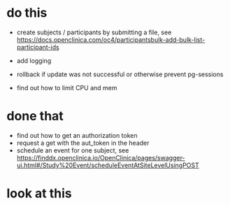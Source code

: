 # do this
- create subjects / participants by submitting a file, see
https://docs.openclinica.com/oc4/participantsbulk-add-bulk-list-participant-ids

- add logging
- rollback if update was not successful or otherwise prevent pg-sessions 

- find out how to limit CPU and mem



# done that  
- find out how to get an authorization token
- request a get with the aut_token in the header
- schedule an event for one subject, see https://finddx.openclinica.io/OpenClinica/pages/swagger-ui.html#/Study%20Event/scheduleEventAtSiteLevelUsingPOST

# look at this 

